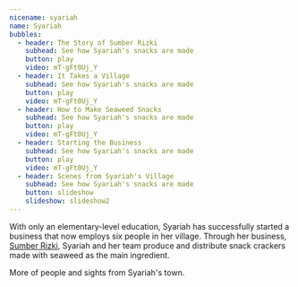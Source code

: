 ```yaml
---
nicename: syariah
name: Syariah
bubbles:
  - header: The Story of Sumber Rizki
    subhead: See how Syariah's snacks are made
    button: play
    video: mT-gFt0Uj_Y
  - header: It Takes a Village
    subhead: See how Syariah's snacks are made
    button: play
    video: mT-gFt0Uj_Y
  - header: How to Make Seaweed Snacks
    subhead: See how Syariah's snacks are made
    button: play
    video: mT-gFt0Uj_Y
  - header: Starting the Business
    subhead: See how Syariah's snacks are made
    button: play
    video: mT-gFt0Uj_Y
  - header: Scenes from Syariah's Village
    subhead: See how Syariah's snacks are made
    button: slideshow
    slideshow: slideshow2
---
```


<p>With only an elementary-level education, Syariah has successfully started a business that now employs six people in her village. Through her business, <a href="http://kerupukrumputlaut.com/" target="_blank">Sumber Rizki</a>, Syariah and her team produce and distribute snack crackers made with seaweed as the main ingredient.</p>

<p class="slideshow-only">More of people and sights from Syariah's town.</p>